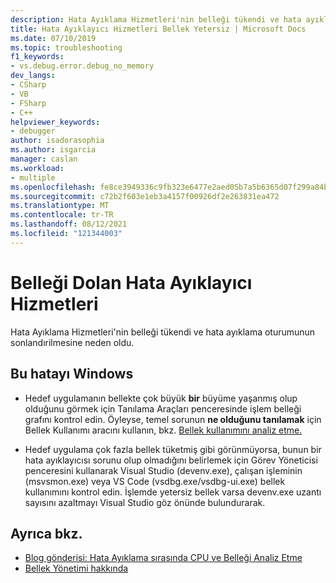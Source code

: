 ```yaml
---
description: Hata Ayıklama Hizmetleri'nin belleği tükendi ve hata ayıklama oturumunun sonlandırilmesine neden oldu.
title: Hata Ayıklayıcı Hizmetleri Bellek Yetersiz | Microsoft Docs
ms.date: 07/10/2019
ms.topic: troubleshooting
f1_keywords:
- vs.debug.error.debug_no_memory
dev_langs:
- CSharp
- VB
- FSharp
- C++
helpviewer_keywords:
- debugger
author: isadorasophia
ms.author: isgarcia
manager: caslan
ms.workload:
- multiple
ms.openlocfilehash: fe8ce3949336c9fb323e6477e2aed05b7a5b6365d07f299a84b6203f9c00ba57
ms.sourcegitcommit: c72b2f603e1eb3a4157f00926df2e263831ea472
ms.translationtype: MT
ms.contentlocale: tr-TR
ms.lasthandoff: 08/12/2021
ms.locfileid: "121344003"
---
```

# <a name="debugger-services-running-out-of-memory"></a>Belleği Dolan Hata Ayıklayıcı Hizmetleri
Hata Ayıklama Hizmetleri'nin belleği tükendi ve hata ayıklama oturumunun sonlandırilmesine neden oldu.

## <a name="to-investigate-this-error-on-windows"></a>Bu hatayı Windows
- Hedef uygulamanın bellekte çok büyük **bir** büyüme yaşanmış olup olduğunu görmek için Tanılama Araçları penceresinde işlem belleği grafını kontrol edin. Öyleyse, temel sorunun **ne olduğunu tanılamak** için Bellek Kullanımı aracını kullanın, bkz. [Bellek kullanımını analiz etme.](../profiling/memory-usage.md)

- Hedef uygulama çok fazla bellek tüketmiş gibi görünmüyorsa,  bunun bir hata ayıklayıcısı sorunu olup olmadığını belirlemek için Görev Yöneticisi penceresini kullanarak Visual Studio (devenv.exe), çalışan işleminin (msvsmon.exe) veya VS Code (vsdbg.exe/vsdbg-ui.exe) bellek kullanımını kontrol edin. İşlemde yetersiz bellek varsa devenv.exe uzantı sayısını azaltmayı Visual Studio göz önünde bulundurarak.

## <a name="see-also"></a>Ayrıca bkz.
- [Blog gönderisi: Hata Ayıklama sırasında CPU ve Belleği Analiz Etme](https://devblogs.microsoft.com/visualstudio/analyze-cpu-memory-while-debugging/)
- [Bellek Yönetimi hakkında](/windows/win32/memory/about-memory-management)
